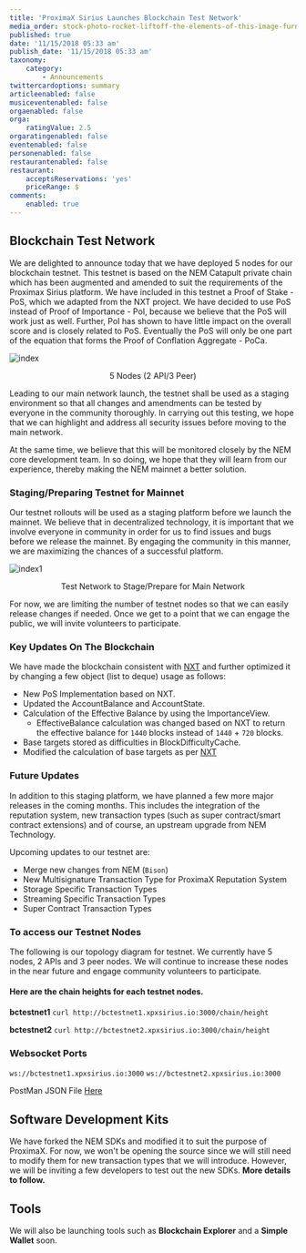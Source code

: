 ```yaml
---
title: 'ProximaX Sirius Launches Blockchain Test Network'
media_order: stock-photo-rocket-liftoff-the-elements-of-this-image-furnished-by-nasa-723056731.jpg
published: true
date: '11/15/2018 05:33 am'
publish_date: '11/15/2018 05:33 am'
taxonomy:
    category:
        - Announcements
twittercardoptions: summary
articleenabled: false
musiceventenabled: false
orgaenabled: false
orga:
    ratingValue: 2.5
orgaratingenabled: false
eventenabled: false
personenabled: false
restaurantenabled: false
restaurant:
    acceptsReservations: 'yes'
    priceRange: $
comments:
    enabled: true
---
```


## Blockchain Test Network

We are delighted to announce today that we have deployed 5 nodes for our blockchain testnet. This testnet is based on the NEM Catapult private chain which has been augmented and amended to suit the requirements of the Proximax Sirius platform. We have included in this testnet a Proof of Stake - PoS, which we adapted from the NXT project. We have decided to use PoS instead of Proof of Importance - PoI, because we believe that the PoS will work just as well. Further, PoI has shown to have little impact on the overall score and is closely related to PoS. Eventually the PoS will only be one part of the equation that forms the Proof of Conflation Aggregate - PoCa.

![index](image://index.png)
<p align="center">5 Nodes (2 API/3 Peer)</p>

Leading to our main network launch, the testnet shall be used as a staging environment so that all changes and amendments can be tested by everyone in the community thoroughly. In carrying out this testing, we hope that we can highlight and address all security issues before moving to the main network. 

At the same time, we believe that this will be monitored closely by the NEM core development team. In so doing, we hope that they will learn from our experience, thereby making the NEM mainnet a better solution.

### Staging/Preparing Testnet for Mainnet

Our testnet rollouts will be used as a staging platform before we launch the mainnet. We believe that in decentralized technology, it is important that we involve everyone in community in order for us to find issues and bugs before we release the mainnet. By engaging the community in this manner, we are maximizing the chances of a successful platform.

![index1](image://index1.png)
<p align="center">Test Network to Stage/Prepare for Main Network</p>

For now, we are limiting the number of testnet nodes so that we can easily release changes if needed. Once we get to a point that we can engage the public, we will invite volunteers to participate.

### Key Updates On The Blockchain

We have made the blockchain consistent with [NXT](https://nxtwiki.org/wiki/Whitepaper:Nxt) and further optimized it by changing a few object (list to deque) usage as follows:

* New PoS Implementation based on NXT.
* Updated the AccountBalance and AccountState.
* Calculation of the Effective Balance by using the ImportanceView.
    * EffectiveBalance calculation was changed based on NXT to return the effective balance for `1440` blocks instead of `1440` + `720` blocks.
* Base targets stored as difficulties in BlockDifficultyCache.
* Modified the calculation of base targets as per [NXT](https://nxtwiki.org/wiki/Whitepaper:Nxt#Base_Target_Value)


### Future Updates
In addition to this staging platform, we have planned a few more major releases in the coming months. This includes the integration of the reputation system, new transaction types (such as super contract/smart contract extensions) and of course, an upstream upgrade from NEM Technology.

Upcoming updates to our testnet are:
* Merge new changes from NEM (`Bison`)
* New Multisignature Transaction Type for ProximaX Reputation System
* Storage Specific Transaction Types
* Streaming Specific Transaction Types
* Super Contract Transaction Types

### To access our Testnet Nodes
The following is our topology diagram for testnet. We currently have 5 nodes, 2 APIs and 3 peer nodes. We will continue to increase these nodes in the near future and engage community volunteers to participate. 

#### Here are the chain heights for each testnet nodes.
**bctestnet1**
`curl http://bctestnet1.xpxsirius.io:3000/chain/height`

**bctestnet2**
`curl http://bctestnet2.xpxsirius.io:3000/chain/height`

### Websocket Ports
`ws://bctestnet1.xpxsirius.io:3000`
`ws://bctestnet2.xpxsirius.io:3000`

PostMan JSON File [Here](https://ipfs.io/ipfs/QmSQB4xoNeADs3kziQoVfheprQZpLJuxcW3hiPhyD82VyG)

## Software Development Kits
We have forked the NEM SDKs and modified it to suit the purpose of ProximaX. For now, we won't be opening the source since we will still need to modify them for new transaction types that we will introduce. However, we will be inviting a few developers to test out the new SDKs. **More details to follow.**

## Tools
We will also be launching tools such as **Blockchain Explorer** and a **Simple Wallet** soon.
